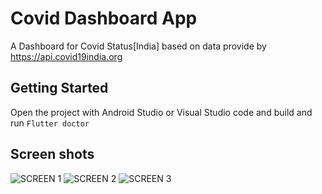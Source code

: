 # Covid Dashboard App

A Dashboard for Covid Status[India] based on data provide by https://api.covid19india.org

## Getting Started
Open the project with Android Studio or Visual Studio code and build and run ```Flutter doctor```
## Screen shots
![SCREEN 1](https://github.com/manojap/flutter_c19dashboard/blob/master/Screenshots/Screenshot_1601891238.png)
![SCREEN 2](https://github.com/manojap/flutter_c19dashboard/blob/master/Screenshots/Screenshot_1601891245.png)
![SCREEN 3](https://github.com/manojap/flutter_c19dashboard/blob/master/Screenshots/Screenshot_1601891259.png)
